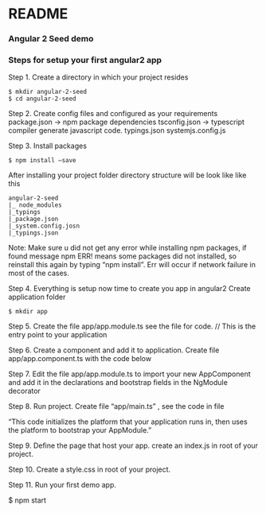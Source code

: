 # README #

### Angular 2 Seed demo  ###

### Steps for setup your first angular2 app ###

Step 1.  Create a directory in which your project resides

	$ mkdir angular-2-seed
	$ cd angular-2-seed

Step 2. Create config files and configured as your requirements
	package.json -> npm package dependencies
	tsconfig.json -> typescript compiler generate javascript code.
	typings.json
	systemjs.config.js

Step 3. Install packages
	
	$ npm install —save

 After installing your project folder directory structure will be look like like this
	
	angular-2-seed
	|_ node_modules
	|_typings
	|_package.json
	|_system.config.josn
	|_typings.json

Note: Make sure u did not get any error while installing npm packages, if found message npm ERR! means some packages did not installed, so reinstall this again by typing “npm install”. Err will occur if network failure in most of the cases.

Step 4.  Everything is setup now time to create you app in angular2 
	 Create application folder 
	 
	$ mkdir app

Step 5. Create the file app/app.module.ts see the file for code.
// This is the entry point to your application

Step 6. Create a component and add it to application.
		Create file app/app.component.ts with the code below

Step 7. Edit the file app/app.module.ts to import your new AppComponent and add it in the declarations and bootstrap fields in the NgModule decorator

Step 8.  Run project.
 Create  file “app/main.ts” , see the code in file

“This code initializes the platform that your application runs in, then uses the platform to bootstrap your AppModule.”


Step 9. Define the page that host your app. create an index.js in root of your project.

Step 10. Create a style.css in root of your project.
	
Step 11. Run your first demo app. 
	
 $ npm start
